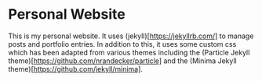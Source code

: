 # Personal Website

This is my personal website. It uses (jekyll)[https://jekyllrb.com/] to manage
posts and portfolio entries. In addition to this, it uses some custom css which
has been adapted from various themes including the (Particle Jekyll
theme)[https://github.com/nrandecker/particle] and the (Minima Jekyll theme)[https://github.com/jekyll/minima].
